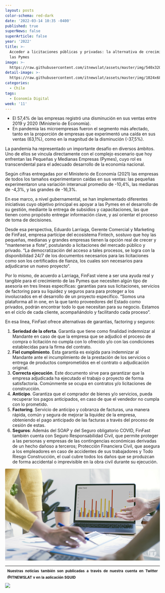 ```yaml
---
layout: posts
color-schema: red-dark
date: '2022-03-14 10:35 -0400'
published: true
superNews: false
superArticle: false
year: '2022'
title: >-
  Acceder a licitaciones públicas y privadas: la alternativa de crecimiento de
  las Pymes
image: >-
  https://raw.githubusercontent.com/itnewslat/assets/master/img/540x320/Evaluacion-Proyectos-p.jpg
detail-image: >-
  https://raw.githubusercontent.com/itnewslat/assets/master/img/1024x680/Evaluacion-Proyectos-g.jpg
categories:
  - Chile
tags:
  - Economía Digital
week: '11'
---
```

- El 57,4% de las empresas registró una disminución en sus ventas entre 2019 y 2020 (Ministerio de Economía).
- En pandemia las microempresas fueron el segmento más afectado, tanto en la proporción de empresas que experimentó una caída en sus ventas (63,1%), como en la magnitud de la disminución (-37,5%).

La pandemia ha representado un importante desafío en diversos ámbitos. Uno de ellos se vincula directamente con el complejo escenario que hoy enfrentan las Pequeñas y Medianas Empresas (Pymes), cuyo rol es transcendental para el adecuado desarrollo de la economía nacional.

Según cifras entregadas por el Ministerio de Economía (2021) las empresas de todos los tamaños experimentaron caídas en sus ventas: las pequeñas experimentaron una variación interanual promedio de -10,4%, las medianas de -4,3%, y las grandes de -16,3%.

En ese marco, a nivel gubernamental, se han implementado diferentes iniciativas cuyo objetivo principal es apoyar a las Pymes en el desarrollo de su gestión, mediante la entrega de subsidios y capacitaciones, las que tienen como propósito entregar información clave, y así orientar el proceso de toma de decisiones. 

Desde esa perspectiva, Eduardo Larriaga, Gerente Comercial y Marketing de FinFast, empresa partícipe del ecosistema Fintech, sostuvo que hoy las pequeñas, medianas y grandes empresas tienen la opción real de crecer y “mantenerse a flote“, postulando a licitaciones del mercado público y privado. “La democratización del acceso a tales procesos, se logra con la disponibilidad 24/7 de los documentos necesarios para las licitaciones como son los certificados de fianza, los cuales son necesarios para adjudicarse un nuevo proyecto“.

Por lo mismo, de acuerdo a Larriaga, FinFast viene a ser una ayuda real y tangible para el crecimiento de las Pymes que necesiten algún tipo de asesoría en tres líneas específicas: garantías para sus licitaciones, servicios de factoring para su liquidez y seguros para para proteger a los involucrados en el desarrollo de un proyecto específico. “Somos una plataforma all in one, en la que tanto proveedores del Estado como privados, podrán encontrar todo lo que necesitan para su negocio. Estamos en el ciclo de cada cliente, acompañándolo y facilitando cada proceso”. 

En esa línea, FinFast ofrece alternativas de garantías, factoring y seguros: 

1. **Seriedad de la oferta**. Garantía que tiene como finalidad indemnizar al Mandante en caso de que la empresa que se adjudicó el proceso de compra o licitación no cumpla con lo ofrecido y/o con las condiciones establecidas para la firma del contrato.
2. **Fiel cumplimiento**. Esta garantía es exigida para indemnizar al Mandante ante el incumplimiento de la prestación de los servicios o entrega de productos comprometidos en el contrato o adjudicación original.
3. **Correcta ejecución**. Este documento sirve para garantizar que la empresa adjudicada ha ejecutado el trabajo o proyecto de forma satisfactoria. Comúnmente se ocupa en contratos y/o licitaciones de construcción.
4. **Anticipo**. Garantiza que el comprador de bienes y/o servicios, pueda recuperar los pagos anticipados, en caso de que el vendedor no cumpla con lo prometido.
5. **Factoring**. Servicio de anticipo y cobranza de facturas, una manera rápida, común y segura de mejorar la liquidez de la empresa, obteniendo el pago anticipado de las facturas a través del proceso de cesión de estas. 
6. **Seguros**: Además del SOAP y del Seguro obligatorio COVID, FinFast también cuenta con Seguro Responsabilidad Civil, que permite proteger a las personas y empresas de las contingencias económicas derivadas de un hecho dañoso a terceros; Protección Financiera Civil, que asegura a los empleadores en caso de accidentes de sus trabajadores y Todo Riesgo Construcción, el cual cubre todos los daños que se produzcan de forma accidental o imprevisible en la obra civil durante su ejecución.

![](https://raw.githubusercontent.com/itnewslat/assets/master/img/540x320/Evaluacion-Proyectos-p.jpg)

<table style="height: 42px;" width="569">
<tbody>
<tr>
<td style="text-align: justify;"><sub><strong>Nuestras noticias también son publicadas a través de nuestra cuenta en Twitter <a href="https://twitter.com/itnewslat?lang=es">@ITNEWSLAT</a> y en la aplicación <a href="https://squidapp.co/en/">SQUID</a></strong></sub></td>
</tr>
</tbody>
</table>

<img src="https://tracker.metricool.com/c3po.jpg?hash=56f88a41e39ab42c063cc51676587a04"/>

